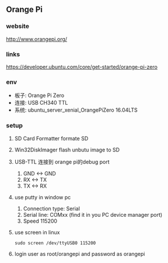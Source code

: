 ## Orange Pi

### website

http://www.orangepi.org/

### links

https://developer.ubuntu.com/core/get-started/orange-pi-zero



### env

* 板子: Orange Pi Zero
* 连接: USB CH340 TTL
* 系统: ubuntu_server_xenial_OrangePiZero 16.04LTS



### setup

1. SD Card Formatter formate SD

2. Win32DiskImager flash unbutu image to SD

3. USB-TTL 连接到 orange pi的debug port
   1. GND <-> GND
   2. RX <-> TX
   3. TX <-> RX

4. use putty in window pc

   1. Connection type: Serial
   2. Serial line: COMxx (find it in you PC device manager port)
   3. Speed 115200

5. use screen in linux

   ```shell
   sudo screen /dev/ttyUSB0 115200
   ```

6. login user as root/orangepi  and password as orangepi













